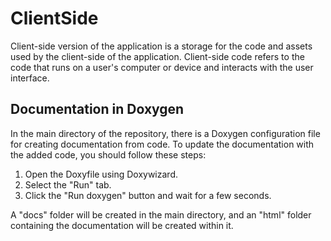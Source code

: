 ﻿# ClientSide
Client-side version of the application is a storage for the code and assets used by the client-side of the application. Client-side code refers to the code that runs on a user's computer or device and interacts with the user interface.

## Documentation in Doxygen
In the main directory of the repository, there is a Doxygen configuration file for creating documentation from code. To update the documentation with the added code, you should follow these steps:

1. Open the Doxyfile using Doxywizard.
2. Select the "Run" tab.
3. Click the "Run doxygen" button and wait for a few seconds.

A "docs" folder will be created in the main directory, and an "html" folder containing the documentation will be created within it.

